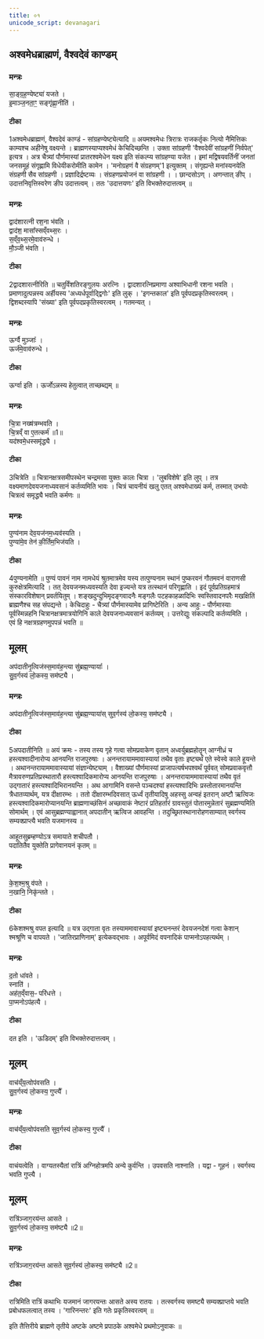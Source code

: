 ```yaml
---
title: ०१
unicode_script: devanagari
---
```


## अश्वमेधब्राह्मणं, वैश्वदेवं काण्डम्  

### मन्त्रः
सा॒ङ्ग्र॒ह॒ण्येष्ट्या॑ यजते ।  
इ॒माञ्ज॒नता॒ꣳ॒ सङ्गृ॑ह्णा॒नीति॑ ।  

#### टीका  
1अश्वमेधब्राह्मणं, वैश्वदेवं काण्डं - सांग्रहण्येष्ट्येत्यादि ॥ अयमश्वमेधः त्रिरात्रः राजकर्तृकः नित्यो नैमित्तिकः काम्यश्च अहीनेषु वक्ष्यन्ते । ब्राह्मणस्याप्यश्वमेधं केचिदिच्छन्ति । उक्ता सांग्रहणी 'वैश्वदेवीं सांग्रहणीं निर्वपेत्' इत्यत्र । अत्र चैत्र्यां पौर्णमास्यां प्रातरश्वमेधेन यक्ष्य इति संकल्प्य सांग्रहण्या यजेत । इमां मद्विषयवर्तिनीं जनतां जनसमूहं संगृह्णामि विधेयीकरोमीति कामेन । 'मनोग्रहणं वै संग्रहणम्'1 इत्युक्तम् । संगृह्यन्ते मनांस्यनयेति संग्रहणी सैव सांग्रहणी । प्रज्ञादिर्द्रष्टव्यः । संग्रहणप्रयोजनं वा सांग्रहणी । । छान्दसोऽण् । अणन्तात् ङीप् । उदात्तनिवृत्तिस्वरेण ङीप उदात्तत्वम् । ततः 'उदात्तयणः' इति विभक्तेरुदात्तत्वम् ॥
### मन्त्रः
द्वाद॑शारत्नी रश॒ना भ॑वति ।  
द्वाद॑श॒ मासा᳚स्सव्ँवथ्स॒रः ।  
स॒व्ँव॒थ्स॒रमे॒वाव॑रुन्धे ।  
मौ॒ञ्जी भ॑वति ।  
#### टीका

2द्वादशारत्नीरिति ॥ चतुर्विंशतिरङ्गुलयः अरत्निः । द्वादशारत्निप्रमाणा अश्वाभिधानी रशना भवति । प्रमाणादुत्पन्नस्य अर्हीयस्य 'अध्यर्धपूर्वाद्द्विगोः' इति लुक् । 'इगन्तकाल' इति पूर्वपदप्रकृतिस्वरत्वम् । द्विशब्दस्यापि 'संख्या' इति पूर्वपदप्रकृतिस्वरत्वम् । गतमन्यत् ।
### मन्त्रः

ऊर्ग्वै मुञ्जाः᳚ ।  
ऊर्ज॑मे॒वाव॑रुन्धे ।  

#### टीका
ऊर्ग्वा इति । ऊर्जोऽन्नस्य हेतुत्वात् ताच्छब्द्यम् ॥
### मन्त्रः
चि॒त्रा नख्ष॑त्रम्भवति ।  
चि॒त्रव्ँ वा ए॒तत्कर्म॑ ॥1॥  
यद॑श्वमे॒धस्समृ॑द्ध्यै ।  

#### टीका

3चित्रेति ॥ चित्रानक्षत्रसमीपस्थेन चन्द्रमसा युक्तः कालः चित्रा । 'लुबविशेषे' इति लुप् । तत्र वक्ष्यमाणदेवयजनाध्यवसानं कर्तव्यमिति भावः । चित्रं चायनीयं खलु एतत् अश्वमेधाख्यं कर्म, तस्मात् उभयोः चित्रत्वं समृद्ध्यै भवति कर्मणः ॥
### मन्त्रः
पुण्य॑नाम देव॒यज॑नम॒ध्यव॑स्यति ।  
पुण्या॑मे॒व तेन॑ की॒र्तिम॒भिज॑यति ।  

#### टीका

4पुण्यनामेति ॥ पुण्यं पावनं नाम नामधेयं श्रुतमात्रमेव यस्य तत्पुण्यनाम स्थानं पुष्करवनं गौतमवनं वाराणसी कुरुक्षेत्रमित्यादि । तत् देवयजनमध्यवस्यति देवा इज्यन्ते यत्र तत्स्थानं परिगृह्णाति । इदं पूर्वप्रतिग्रहमात्रं संस्कारविशेषान् प्रवर्तयितुम् । शङ्खदुन्दुभिमृदङ्गवादनैः मङ्गलैः पटहकाहळादिभिः स्वस्तिवादनपरैः मखक्षितिं ब्राह्मणैश्च सह संपद्यन्ते । केचिदाहुः - चैत्र्यां पौर्णमास्यामेव प्रागिष्टेरिति । अन्य आहुः - पौर्णमास्याः पूर्वस्मिन्नहनि चित्रानक्षत्रमात्रयोगिनि काले देवयजनाध्यवसानं कर्तव्यम् । उत्तरेद्युः संकल्पादि कर्तव्यमिति । एवं हि नक्षत्रग्रहणमुपपन्नं भवति ॥
## मूलम़्

अप॑दातीनृ॒त्विज॑स्स॒माव॑ह॒न्त्या सु॑ब्रह्म॒ण्यायाः᳚ ।  
सु॒व॒र्गस्य॑ लो॒कस्य॒ सम॑ष्ट्यै ।  
### मन्त्रः
अप॑दातीनृ॒त्विज॑स्स॒माव॑ह॒न्त्या सु॑ब्रह्म॒ण्याया॑स् सुव॒र्गस्य॑ लो॒कस्य॒ सम॑ष्ट्यै ।  
#### टीका

5अपदातीनिति ॥ अयं क्रमः - तस्य तस्य गृहे गत्वा सोमप्रवाकेण वृतान् अध्वर्युब्रह्महोतॄन् आग्नीध्रं च हस्त्यश्वादीनारोप्य आनयन्ति राजपुरुषाः । अनन्तरायाममावास्यायां तथैव वृताः इष्ट्यर्थं एते स्वेस्वे काले हूयन्ते । अथानन्तरायाममावास्यायां संज्ञान्येष्ट्याम् । वैशाख्यां पौर्णमास्यां प्राजापत्यर्षभपश्वर्थं पूर्ववत् सोमप्रवाकवृत्तौ मैत्रावरुणप्रतिप्रस्थातारौ हस्त्यश्वादिकमारोप्य आनयन्ति राजपुरुषाः । अनन्तरायाममावास्यायां तथैव वृतं उद्गातारं हस्त्यश्वादिभिरानयन्ति । अथ आगामिनि वसन्ते पञ्चदश्यां हस्त्यश्वादिभिः प्रस्तोतारमानयन्ति त्रैधातव्यार्थम्, यत्र दीक्षारम्भः । ततो दीक्षारम्भदिवसात् ऊर्ध्वं तृतीयादिषु अहस्सु अन्वहं इतरान् अष्टौ ऋत्विजः हस्त्यश्वादिकमारोप्यानयन्ति ब्राह्मणाच्छंसिनं अच्छावाकं नेष्टारं प्रतिहर्तारं ग्रावस्तुतं पोतारमुन्नेतारं सुब्रह्मण्यमिति सोमार्थम् । एवं आसुब्रह्मण्याह्वानात् अपदातीन् ऋत्विज आवहन्ति । तदुच्छ्रितस्थानारोहणसाम्यात् स्वर्गस्य सम्यक्प्राप्त्यै भवति यजमानस्य ॥

आहूतसुब्रम्हण्योऽत्र समायाते शचीपतौ ।   
पदातितैव युक्तेति प्रागेवानयनं कृतम् ॥  

### मन्त्रः
के॒श॒श्म॒श्रु व॑पते ।  
न॒खानि॒ निकृ॑न्तते ।   

#### टीका
6केशश्मश्रु वपत इत्यादि ॥ यत्र उद्गाता वृतः तस्याममावास्यायां इष्ट्यनन्तरं देवयजनदेशं गत्वा केशान् श्मश्रूणि च वापयते । 'जातिरप्राणिनाम्' इत्येकवद्भावः । अपूर्वमिदं वपनादिकं पाप्मनोऽपहत्यर्थम् ।  
### मन्त्रः

द॒तो धा॑वते ।  
स्नाति॑ ।  
अह॑त॒व्ँवास॒ᳶ परि॑धत्ते ।  
पा॒प्मनोऽप॑हत्यै ।   
#### टीका
दत इति । 'ऊडिदम्' इति विभक्तेरुदात्तत्वम् ।  
## मूलम्
वाच॑य्ँय॒त्वोप॑वसति ।  
सु॒व॒र्गस्य॑ लो॒कस्य॒ गुप्त्यै᳚ ।  
### मन्त्रः
वाच॑य्ँय॒त्वोप॑वसति सुव॒र्गस्य॑ लो॒कस्य॒ गुप्त्यै᳚ ।  


#### टीका
वाचंयत्वेति । वाग्यतस्यैतां रात्रिं अग्निहोत्रमपि अन्ये कुर्वन्ति । उपवसति नाश्नाति । यद्वा - गूहनं । स्वर्गस्य भवति गुप्त्यै ।  
## मूलम्
रात्रि॑ञ्जाग॒रय॑न्त आसते ।  
सु॒व॒र्गस्य॑ लो॒कस्य॒ सम॑ष्ट्यै ॥2॥  
### मन्त्रः
रात्रि॑ञ्जाग॒रय॑न्त आसते  सुव॒र्गस्य॑ लो॒कस्य॒ सम॑ष्ट्यै ॥2॥  

#### टीका
रात्रिमिति रात्रिं कथाभिः यजमानं जागरयन्तः आसते अस्य रातयः । तत्स्वर्गस्य समष्ट्यै सम्यक्प्राप्तये भवति प्रबोधफलत्वात् तस्य । 'गारिनन्तरः' इति गतेः प्रकृतिस्वरत्वम् ॥


इति तैत्तिरीये ब्राह्मणे तृतीये अष्टके अष्टमे प्रपाठके अश्वमेधे प्रथमोऽनुवाकः ॥  
